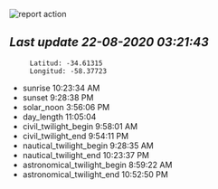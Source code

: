 ![report action](https://github.com/matiasz8/actions-for-reports/workflows/report%20action/badge.svg?branch=develop) 


## *****Last update 22-08-2020 03:21:43*****



		 Latitud: -34.61315
		 Longitud: -58.37723

 - sunrise 	 10:23:34 AM
 - sunset 	 9:28:38 PM
 - solar_noon 	 3:56:06 PM
 - day_length 	 11:05:04
 - civil_twilight_begin 	 9:58:01 AM
 - civil_twilight_end 	 9:54:11 PM
 - nautical_twilight_begin 	 9:28:35 AM
 - nautical_twilight_end 	 10:23:37 PM
 - astronomical_twilight_begin 	 8:59:22 AM
 - astronomical_twilight_end 	 10:52:50 PM
